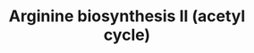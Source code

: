 ---
annotations:
- id: PW:0001260
  parent: classic metabolic pathway
  type: Pathway Ontology
  value: arginine biosynthetic pathway
authors:
- Anwesha
- Mkutmon
- Eweitz
description: This event has been computationally inferred from an event that has been
  demonstrated in another species.<p>The inference is based on Ensembl Compara orthology
  projection. Briefly, reactions for which all involved PhysicalEntities (in input,
  output and catalyst) have a mapped ortholog or paralog are inferred to the other
  species. High-level events are also inferred for these events to allow for easier
  navigation.<p>Details of projection methods and parameters may be found <a href="/projection.html">here.</a><p>  Source:[http://plantreactome.gramene.org/
  Plant Reactome].
last-edited: 2021-05-25
organisms:
- Arabidopsis thaliana
redirect_from:
- /index.php/Pathway:WP3063
- /instance/WP3063
revision: null
schema-jsonld:
- '@context': https://schema.org/
  '@id': https://wikipathways.github.io/pathways/WP3063.html
  '@type': Dataset
  creator:
    '@type': Organization
    name: WikiPathways
  description: This event has been computationally inferred from an event that has
    been demonstrated in another species.<p>The inference is based on Ensembl Compara
    orthology projection. Briefly, reactions for which all involved PhysicalEntities
    (in input, output and catalyst) have a mapped ortholog or paralog are inferred
    to the other species. High-level events are also inferred for these events to
    allow for easier navigation.<p>Details of projection methods and parameters may
    be found <a href="/projection.html">here.</a><p>  Source:[http://plantreactome.gramene.org/
    Plant Reactome].
  keywords:
  - (LOC_OS03G31690.1)
  - 2OG
  - 5-semialdehyde
  - ADP
  - AMP
  - AT1G80600
  - AT2G19940
  - AT3G27740
  - AT3G57560
  - AT4G24830
  - AT5G10920
  - ATP
  - Ac-CoA
  - CAP
  - CO2
  - CoA-SH
  - FUMA
  - H2O
  - Homologues of
  - L-Arg
  - L-Asp
  - L-Cit
  - L-Gln
  - L-Glu
  - L-Orn
  - N-(L-Arginino)succinate
  - N-acetyl-L-glutamate
  - N-acetyl-L-ornithine
  - N-acetyl-gamma-glutamyl-phosphate
  - N-acetylglutamyl-phosphate
  - NADP+
  - NADPH
  - NAcGlu
  - Ornithine
  - PPi
  - Pi
  - carbamoyltransferase
  - 'reductase '
  license: CC0
  name: Arginine biosynthesis II (acetyl cycle)
seo: CreativeWork
title: Arginine biosynthesis II (acetyl cycle)
wpid: WP3063
---